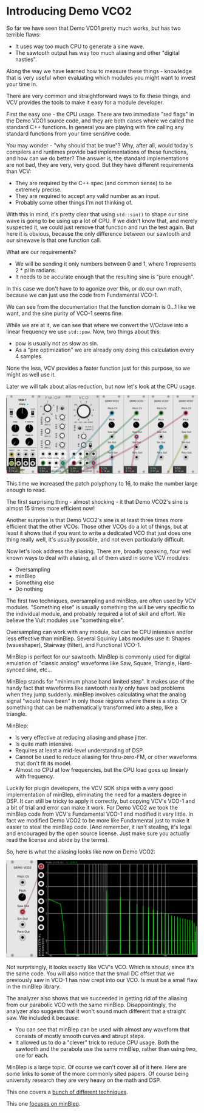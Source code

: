 # Introducing Demo VCO2

So far we have seen that Demo VCO1 pretty much works, but has two terrible flaws:

* It uses way too much CPU to generate a sine wave.
* The sawtooth output has way too much aliasing and other "digital nasties".

Along the way we have learned how to measure these things - knowledge that is very useful when evaluating which modules you might want to invest your time in.

There are very common and straightforward ways to fix these things, and VCV provides the tools to make it easy for a module developer.

First the easy one - the CPU usage. There are two immediate "red flags" in the Demo VCO1 source code, and they are both cases where we called the standard C++ functions. In general you are playing with fire calling any standard functions from your time sensitive code.

You may wonder - "why should that be true"? Why, after all, would today's compilers and runtimes provide bad implementations of these functions, and how can we do better? The answer is, the standard implementations are not bad, they are very, very good. But they have different requirements than VCV:

* They are required by the C++ spec (and common sense) to be extremely precise.
* They are required to accept any valid number as an input.
* Probably some other things I'm not thinking of.

With this in mind, it's pretty clear that using `std::sin()` to shape our sine wave is going to be using up a lot of CPU. If we didn't know that, and merely suspected it, we could just remove that function and run the test again. But here it is obvious, because the only difference between our sawtooth and our sinewave is that one function call.

What are our requirements?

* We will be sending it only numbers between 0 and 1, where 1 represents 2 * pi in radians.
* It needs to be accurate enough that the resulting sine is "pure enough".

In this case we don't have to to agonize over this, or do our own math, because we can just use the code from Fundamental VCO-1.

We can see from the documentation that the function domain is 0…1 like we want, and the sine purity of VCO-1 seems fine.

While we are at it, we can see that where we convert the V/Octave into a linear frequency we use `std::pow`. Now, two things about this:

* pow is usually not as slow as sin.
* As a "pre optimization" we are already only doing this calculation every 4 samples.

None the less, VCV provides a faster function just for this purpose, so we might as well use it.

Later we will talk about alias reduction, but now let's look at the CPU usage.

![VCO2 CPU](./vco-2-cpu.png)

This time we increased the patch polyphony to 16, to make the number large enough to read.

The first surprising thing - almost shocking - it that Demo VCO2's sine is almost 15 times more efficient now!

Another surprise is that Demo VCO2's sine is at least three times more efficient that the other VCOs. Those other VCOs do a lot of things, but at least it shows that if you want to write a dedicated VCO that just does one thing really well, it's usually possible, and not even particularly difficult.

Now let's look address the aliasing. There are, broadly speaking, four well known ways to deal with aliasing, all of them used in some VCV modules:

* Oversampling
* minBlep
* Something else
* Do nothing

The first two techniques, oversampling and minBlep, are often used by VCV modules. "Something else" is usually something the will be very specific to the individual module, and probably required a lot of skill and effort. We believe the Vult modules use "something else".

Oversampling can work with any module, but can be CPU intensive and/or less effective than minBlep. Several Squinky Labs modules use it: Shapes (waveshaper), Stairway (filter), and Functional VCO-1.

MinBlep is perfect for our sawtooth. MinBlep is commonly used for digital emulation of "classic analog" waveforms like Saw, Square, Triangle, Hard-synced sine, etc…

MinBlep stands for "minimum phase band limited step". It makes use of the handy fact that waveforms like sawtooth really only have bad problems when they jump suddenly. minBlep involves calculating what the analog signal "would have been" in only those regions where there is a step. Or something that can be mathematically transformed into a step, like a triangle.

MinBlep:

* Is very effective at reducing aliasing and phase jitter.
* Is quite math intensive.
* Requires at least a mid-level understanding of DSP.
* Cannot be used to reduce aliasing for thru-zero-FM, or other waveforms that don't fit its model.
* Almost no CPU at low frequencies, but the CPU load goes up linearly with frequency.

Luckily for plugin developers, the VCV SDK ships with a very good implementation of minBlep, eliminating the need for a masters degree in DSP. It can still be tricky to apply it correctly, but copying VCV's VCO-1 and a bit of trial and error can make it work. For Demo VCO2 we took the minBlep code from VCV's Fundamental VCO-1 and modified it very little. In fact we modified Demo VCO2 to be more like Fundamental just to make it easier to steal the minBlep code. (And remember, it isn't stealing, it's legal and encouraged by the open source license. Just make sure you actually read the license and abide by the terms).

So, here is what the aliasing looks like now on Demo VCO2:

![VCO2 ALIAS](./vco-2-alias.png)

Not surprisingly, it looks exactly like VCV's VCO. Which is should, since it's the same code. You will also notice that the small DC offset that we previously saw in VCO-1 has now crept into our VCO. Is must be a small flaw in the minBlep library.

The analyzer also shows that we succeeded in getting rid of the aliasing from our parabolic VCO with the same minBlep. Disappointingly, the analyzer also suggests that it won't sound much different that a straight saw. We included it because:

* You can see that minBlep can be used with almost any waveform that consists of mostly smooth curves and abrupt steps.
* It allowed us to do a "clever" trick to reduce CPU usage. Both the sawtooth and the parabola use the same minBlep, rather than using two, one for each.

MinBlep is a large topic. Of course we can't cover all of it here. Here are some links to some of the more commonly sited papers. Of course being university research they are very heavy on the math and DSP.

This one covers a [bunch of different techniques](https://ccrma.stanford.edu/~stilti/papers/blit.pdf).

This one [focuses on minBlep](http://www.cs.cmu.edu/~eli/papers/icmc01-hardsync.pdf).
